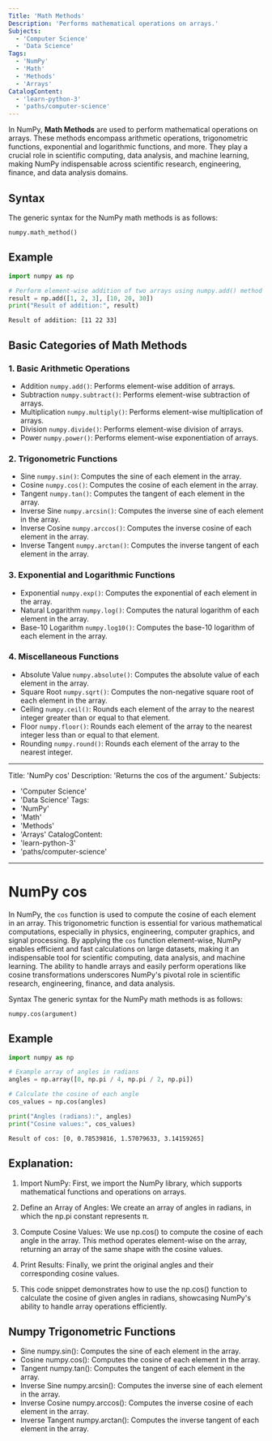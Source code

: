 ```yaml
---
Title: 'Math Methods'
Description: 'Performs mathematical operations on arrays.'
Subjects:
  - 'Computer Science'
  - 'Data Science'
Tags:
  - 'NumPy'
  - 'Math'
  - 'Methods'
  - 'Arrays'
CatalogContent:
  - 'learn-python-3'
  - 'paths/computer-science'
---
```


In NumPy, **Math Methods** are used to perform mathematical operations on arrays. These methods encompass arithmetic operations, trigonometric functions, exponential and logarithmic functions, and more. They play a crucial role in scientific computing, data analysis, and machine learning, making NumPy indispensable across scientific research, engineering, finance, and data analysis domains.

## Syntax

The generic syntax for the NumPy math methods is as follows:

```pseudo
numpy.math_method()
```

## Example

```py
import numpy as np

# Perform element-wise addition of two arrays using numpy.add() method
result = np.add([1, 2, 3], [10, 20, 30])
print("Result of addition:", result)
```

```shell
Result of addition: [11 22 33]
```

## Basic Categories of Math Methods

### 1. Basic Arithmetic Operations

- Addition `numpy.add()`: Performs element-wise addition of arrays.
- Subtraction `numpy.subtract()`: Performs element-wise subtraction of arrays.
- Multiplication `numpy.multiply()`: Performs element-wise multiplication of arrays.
- Division `numpy.divide()`: Performs element-wise division of arrays.
- Power `numpy.power()`: Performs element-wise exponentiation of arrays.

### 2. Trigonometric Functions

- Sine `numpy.sin()`: Computes the sine of each element in the array.
- Cosine `numpy.cos()`: Computes the cosine of each element in the array.
- Tangent `numpy.tan()`: Computes the tangent of each element in the array.
- Inverse Sine `numpy.arcsin()`: Computes the inverse sine of each element in the array.
- Inverse Cosine `numpy.arccos()`: Computes the inverse cosine of each element in the array.
- Inverse Tangent `numpy.arctan()`: Computes the inverse tangent of each element in the array.

### 3. Exponential and Logarithmic Functions

- Exponential `numpy.exp()`: Computes the exponential of each element in the array.
- Natural Logarithm `numpy.log()`: Computes the natural logarithm of each element in the array.
- Base-10 Logarithm `numpy.log10()`: Computes the base-10 logarithm of each element in the array.

### 4. Miscellaneous Functions

- Absolute Value `numpy.absolute()`: Computes the absolute value of each element in the array.
- Square Root `numpy.sqrt()`: Computes the non-negative square root of each element in the array.
- Ceiling `numpy.ceil()`: Rounds each element of the array to the nearest integer greater than or equal to that element.
- Floor `numpy.floor()`: Rounds each element of the array to the nearest integer less than or equal to that element.
- Rounding `numpy.round()`: Rounds each element of the array to the nearest integer.





---
Title: 'NumPy cos'
Description: 'Returns the cos of the argument.'
Subjects:
  - 'Computer Science'
  - 'Data Science'
Tags:
  - 'NumPy'
  - 'Math'
  - 'Methods'
  - 'Arrays'
CatalogContent:
  - 'learn-python-3'
  - 'paths/computer-science'
---

# NumPy cos

In NumPy, the `cos` function is used to compute the cosine of each element in an array. This trigonometric function is essential for various mathematical computations, especially in physics, engineering, computer graphics, and signal processing. By applying the `cos` function element-wise, NumPy enables efficient and fast calculations on large datasets, making it an indispensable tool for scientific computing, data analysis, and machine learning. The ability to handle arrays and easily perform operations like cosine transformations underscores NumPy's pivotal role in scientific research, engineering, finance, and data analysis.

Syntax
The generic syntax for the NumPy math methods is as follows:
````
numpy.cos(argument)
````

## Example

```py
import numpy as np

# Example array of angles in radians
angles = np.array([0, np.pi / 4, np.pi / 2, np.pi])

# Calculate the cosine of each angle
cos_values = np.cos(angles)

print("Angles (radians):", angles)
print("Cosine values:", cos_values)
```

```shell
Result of cos: [0, 0.78539816, 1.57079633, 3.14159265]
```

## Explanation:

1. Import NumPy: First, we import the NumPy library, which supports mathematical functions and operations on arrays.

2. Define an Array of Angles: We create an array of angles in radians, in which the np.pi constant represents π.

3. Compute Cosine Values: We use np.cos() to compute the cosine of each angle in the array. This method operates element-wise on the array, returning an array of the same shape with the cosine values.

4. Print Results: Finally, we print the original angles and their corresponding cosine values.

5. This code snippet demonstrates how to use the np.cos() function to calculate the cosine of given angles in radians, showcasing NumPy's ability to handle array operations efficiently.

## Numpy Trigonometric Functions

- Sine numpy.sin(): Computes the sine of each element in the array.
- Cosine numpy.cos(): Computes the cosine of each element in the array.
- Tangent numpy.tan(): Computes the tangent of each element in the array.
- Inverse Sine numpy.arcsin(): Computes the inverse sine of each element in the array.
- Inverse Cosine numpy.arccos(): Computes the inverse cosine of each element in the array.
- Inverse Tangent numpy.arctan(): Computes the inverse tangent of each element in the array.










